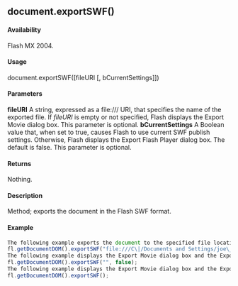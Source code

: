 ## document.exportSWF()

#### Availability

Flash MX 2004.

#### Usage

document.exportSWF(\[fileURI \[, bCurrentSettings\]\])

#### Parameters

**fileURI** A string, expressed as a file:/// URI, that specifies the name of the exported file. If *fileURI* is empty or not specified, Flash displays the Export Movie dialog box. This parameter is optional.
**bCurrentSettings** A Boolean value that, when set to true, causes Flash to use current SWF publish settings. Otherwise, Flash displays the Export Flash Player dialog box. The default is false. This parameter is optional.

#### Returns

Nothing.

#### Description

Method; exports the document in the Flash SWF format.

#### Example

```javascript
The following example exports the document to the specified file location with the current publish settings:
fl.getDocumentDOM().exportSWF("file:///C\|/Documents and Settings/joe\_user/Desktop/qwerty.swf", true);
The following example displays the Export Movie dialog box and the Export Flash Player dialog box and then exports the document based on the specified settings:
fl.getDocumentDOM().exportSWF("", false);
The following example displays the Export Movie dialog box and the Export Flash Player dialog box and then exports the document based on the specified settings:
fl.getDocumentDOM().exportSWF();

```